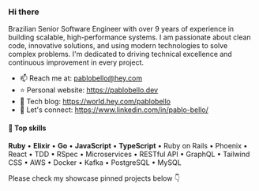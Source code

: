 ### Hi there

Brazilian Senior Software Engineer with over 9 years of experience in building scalable, high-performance systems. I am passionate about clean code, innovative solutions, and using modern technologies to solve complex problems. I'm dedicated to driving technical excellence and continuous improvement in every project.

- 📫 Reach me at: pablobello@hey.com
- ⭐️ Personal website: https://pablobello.dev
- 📝 Tech blog: https://world.hey.com/pablobello
- 💼 Let's connect: https://www.linkedin.com/in/pablo-bello/
<!--
**thefactus/thefactus** is a ✨ _special_ ✨ repository because its `README.md` (this file) appears on your GitHub profile.

Here are some ideas to get you started:

- 🔭 I’m currently working on ...
- 🌱 I’m currently learning ...
- 👯 I’m looking to collaborate on ...
- 🤔 I’m looking for help with ...
- 💬 Ask me about ...
- 📫 How to reach me: ...
- 😄 Pronouns: ...
- ⚡ Fun fact: ...
-->

#### 💎 Top skills
**Ruby** • **Elixir** • **Go** • **JavaScript** • **TypeScript** • Ruby on Rails • Phoenix • React • TDD • RSpec • Microservices • RESTful API • GraphQL • Tailwind CSS • AWS • Docker • Kafka • PostgreSQL • MySQL

Please check my showcase pinned projects below 👇
